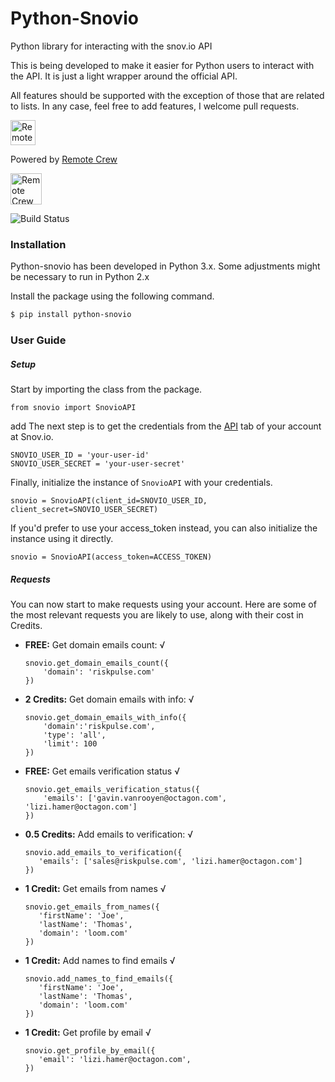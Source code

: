 # Python-Snovio

Python library for interacting with the snov.io API

This is being developed to make it easier for Python users to interact with the API. It is just a light wrapper around the official API. 

All features should be supported with the exception of those that are related to lists. In any case, feel free to add features, I welcome pull requests. 


<img src="https://www.remotecrew.io/_nuxt/img/14a498b.png" alt="Remote Crew"  height="40px">


Powered by [Remote Crew](https://www.remotecrew.io/)

<img src="https://www.remotecrew.io/_nuxt/img/14a498b.png" alt="Remote Crew"  height="50px">

![Build Status](https://travis-ci.org/joemccann/dillinger.svg?branch=master)

### Installation

Python-snovio has been developed in Python 3.x. Some adjustments might be necessary to run in Python 2.x

Install the package using the following command.

```sh
$ pip install python-snovio
```

### User Guide

##### Setup
Start by importing the class from the package. 

```
from snovio import SnovioAPI
```
add
 The next step is to get the credentials from the [API](https://app.snov.io/api-setting) tab of your account at Snov.io.

```
SNOVIO_USER_ID = 'your-user-id'
SNOVIO_USER_SECRET = 'your-user-secret'
```

Finally, initialize the instance of `SnovioAPI` with your credentials.

```
snovio = SnovioAPI(client_id=SNOVIO_USER_ID, client_secret=SNOVIO_USER_SECRET)
```

If you'd prefer to use your access_token instead, you can also initialize the instance using it directly. 

```
snovio = SnovioAPI(access_token=ACCESS_TOKEN)
```


##### Requests

You can now start to make requests using your account. Here are some of the most relevant requests you are likely to use, along with their cost in Credits.

- **FREE:** Get domain emails count: √
    ```
    snovio.get_domain_emails_count({
        'domain': 'riskpulse.com'
    })
    ```
- **2 Credits:**  Get domain emails with info: √
    ```
    snovio.get_domain_emails_with_info({
        'domain':'riskpulse.com',
        'type': 'all',
        'limit': 100
    })
    ```
- **FREE:**  Get emails verification status √
    ```
    snovio.get_emails_verification_status({
        'emails': ['gavin.vanrooyen@octagon.com', 'lizi.hamer@octagon.com']
    })
    ```
- **0.5 Credits:** Add emails to verification: √
    ```
    snovio.add_emails_to_verification({
       'emails': ['sales@riskpulse.com', 'lizi.hamer@octagon.com']
    })
    ```
- **1 Credit:** Get emails from names √
    ```
    snovio.get_emails_from_names({
       'firstName': 'Joe',
       'lastName': 'Thomas',
       'domain': 'loom.com'
    })
    ```
- **1 Credit:** Add names to find emails √
    ```
    snovio.add_names_to_find_emails({
       'firstName': 'Joe',
       'lastName': 'Thomas',
       'domain': 'loom.com'
    })
    ```
- **1 Credit:** Get profile by email √
    ```
    snovio.get_profile_by_email({
       'email': 'lizi.hamer@octagon.com',
    })
    ```
